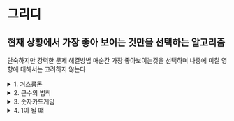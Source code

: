 # 그리디   
## 현재 상황에서 가장 좋아 보이는 것만을 선택하는 알고리즘   
단숙하지만 강력한 문제 해결방법
매순간 가장 좋아보이는것을 선택하며 나중에 미칠 영향에 대해서는 고려하지 않는다


<details>
<summary>1. 거스름돈</summary>
	거스름돈으로 사용할 500원, 100원, 50원, 10원 짜리 동전이 무한히 존재한다고 가정한다. 손님에게 거슬러 줘야 할 돈이 N원일 때 거슬러 줘야할 동전의 최소 개수를 구하라. 단, 거슬러 줘야할 돈 N은 항상 10의 배수이다.   

	
나     

		class Main {
			public static void main(String args[]) {		
    			int N=1260;
    			int coin500=N/500;
    			N-= coin500*500;
    			int coin100=N/100;
    			N-= coin100*100;
    			int coin50=N/50;
    			N-= coin50*50;
    			int coin10=N/10;
    			System.out.println("500: "+coin500+" 100: "+coin100+" 50: "+ coin50+" 10:"+ coin10+" 횟수: "+(coin500+coin100+coin50+coin10));
  		  	}
		}


	
책     

		public class Main {    
			public static void main(String[] args) {    
			int n = 1260;    
			int cnt = 0;    
			int[] coinTypes = {500, 100, 50, 10};		
      			
 	   	    for (int i = 0; i < 4; i++) {
   		         int coin = coinTypes[i];
    		        cnt += n / coin;
      		      n %= coin;
    		    }
			
		        System.out.println(cnt);
 		   }
			
		}



</details>
	
<details>
<summary>2. 큰수의 법칙</summary>
	다양한 수로 이루어진 배열이 있을때 주어진 수들을 M번 더하여 가장 큰수를 만들어라. 단, 연속으로 K번 이상 더할수 없다   
  

나     

	public class Main {
    		public static void main(String[] args) {    	
    	 	Scanner sc = new Scanner(System.in);

         	int n = sc.nextInt();
         	int m = sc.nextInt();
         	int k = sc.nextInt();
         
         	int num[] = new int[2];
         
         	for(int i=0;i<n;i++) {
	        	 int getNum = sc.nextInt();
	        	 if(num[0]<getNum) {
	        		 num[1]=num[0];
        			 num[0]=getNum;
	        	 }else if(num[1]<getNum) {
	        		 num[1]=getNum;
	        	 }
	         }
        	 System.out.println(num[0]+" "+num[1]);
         	int answer = 0;
         	for(int i=0;i<m;i++) {
	        	 if(i%k==k-1) {
	        		 answer+=num[1];
        		 }else {
	        		 answer+=num[0];
	        	 }        	 
	         }
	         System.out.println(answer);
    		}
	}   
	
책     

	public class Main {

    		public static void main(String[] args) {
        	Scanner sc = new Scanner(System.in);

        	// N, M, K를 공백을 기준으로 구분하여 입력 받기
        	int n = sc.nextInt();
        	int m = sc.nextInt();
        	int k = sc.nextInt();

        	// N개의 수를 공백을 기준으로 구분하여 입력 받기
        	int[] arr = new int[n];
        	for (int i = 0; i < n; i++) {
            	arr[i] = sc.nextInt();
        	}

        	Arrays.sort(arr); // 입력 받은 수들 정렬하기
        	int first = arr[n - 1]; // 가장 큰 수
        	int second = arr[n - 2]; // 두 번째로 큰 수

        	// 가장 큰 수가 더해지는 횟수 계산
        	int cnt = (m / (k + 1)) * k;
        	cnt += m % (k + 1);

        	int result = 0;
        	result += cnt * first; // 가장 큰 수 더하기
        	result += (m - cnt) * second; // 두 번째로 큰 수 더하기

        	System.out.println(result);
    		}
	}   

</details>

<details>
<summary>3. 숫자카드게임</summary>
	N x M 형태의 카드 배열중 하나를 뽑고 다음행에선 그보다 작은 숫자 카드를 뽑아 최종적으로 가장 높은 숫자의 카드를 뽑을수 있도록 전략을 세워야 한다  
  


나     

	public class Main {
    		public static void main(String[] args) {    	
    	 		Scanner sc = new Scanner(System.in);
		
         		int m = sc.nextInt();
         		int n = sc.nextInt();         
	         
		        int card[][] = new int[m][n];
         		int min[]= new int [m];
         		for(int i=0;i<m;i++) {
        	 		for(int j=0;j<n;j++) {
        		 		card[i][j] = sc.nextInt();
        		 		if(min[i]==0||min[i]>card[i][j]) {
        			 		min[i]=card[i][j];
        		 		}        		 
        	 		}        	 
         		}
         		int max = 0;
         		for(int i=0;i<m;i++) {
        	 		if(max<min[i])max=min[i];
         		}         
         		System.out.println(max);
    		}
	}
	
책     

		public class Main {

    			public static void main(String[] args) {
        		Scanner sc = new Scanner(System.in);

        		// N, M을 공백을 기준으로 구분하여 입력 받기
        		int n = sc.nextInt();
        		int m = sc.nextInt();
        		int result = 0;
	
		        // 한 줄씩 입력 받아 확인하기
        		for (int i = 0; i < n; i++) {
            			// 현재 줄에서 '가장 작은 수' 찾기
            			int min_value = 10001;
            			for (int j = 0; j < m; j++) {
                			int x = sc.nextInt();
                			min_value = Math.min(min_value, x);
            			}
            		// '가장 작은 수'들 중에서 가장 큰 수 찾기
            		result = Math.max(result, min_value);
        		}

        		System.out.println(result); // 최종 답안 출력
    			}
	
		}

</details><details>
<summary>4. 1이 될 떄 </summary>
	N이 K로 나누어 떨어질경우 K로 나누며 나누어 떨어지지 않을경우 1을 뺸다 
  
나     

		public class Main {
    			public static void main(String[] args) {
    			Scanner sc = new Scanner(System.in);
    	
		    	int N = sc.nextInt();
        		int K = sc.nextInt();
        		int round=0;
        		int cal;
        
		        while(N>1) {
        			cal=N%K;
        			if(cal==0) {
        				N/=K;
        				round++;
        			}
        			else {
        				N-=cal;        	
        				round+=cal;
        				if(N==0) {
        					N--;
        					round--;
        				}
        			}
        		}
        		System.out.println(round);
    			}
		}

책     

	public class Main {

    		public static void main(String[] args) {
        		Scanner sc = new Scanner(System.in);

        		// N, K를 공백을 기준으로 구분하여 입력 받기
        		int n = sc.nextInt();
        		int k = sc.nextInt();
        		int result = 0;

        		while (true) {
            			// N이 K로 나누어 떨어지는 수가 될 때까지만 1씩 빼기
            			int target = (n / k) * k;
            			result += (n - target);
            			n = target;
            			// N이 K보다 작을 때 (더 이상 나눌 수 없을 때) 반복문 탈출
            			if (n < k) break;
            			// K로 나누기
            			result += 1;
            			n /= k;
        		}

        	// 마지막으로 남은 수에 대하여 1씩 빼기
        	result += (n - 1);
        	System.out.println(result);
    		}
	}


</details>

